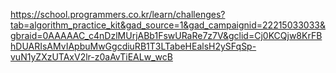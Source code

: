 https://school.programmers.co.kr/learn/challenges?tab=algorithm_practice_kit&gad_source=1&gad_campaignid=22215033033&gbraid=0AAAAAC_c4nDzlMUrjABb1FswURaRe7z7V&gclid=Cj0KCQjw8KrFBhDUARIsAMvIApbuMwGgcdiuRB1T3LTabeHEalsH2ySFqSp-vuN1yZXzUTAxV2lr-z0aAvTiEALw_wcB
